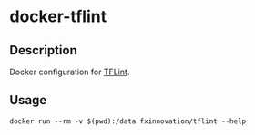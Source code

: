 # docker-tflint

## Description

Docker configuration for [TFLint](https://github.com/terraform-linters/tflint).

## Usage

`docker run --rm -v $(pwd):/data fxinnovation/tflint --help`
